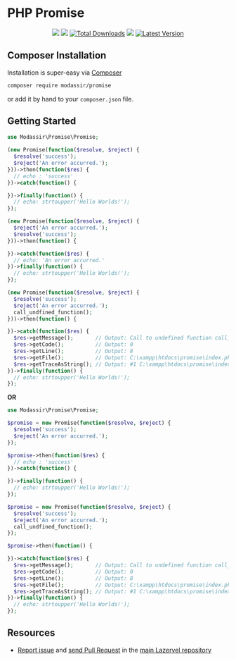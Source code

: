 # PHP Promise

<p align="center">
<a href="https://github.com/shahzadamodassir"><img src="https://img.shields.io/badge/Author-Shahzada%20Modassir-%2344cc11?style=flat-square"/></a>
<a href="LICENSE"><img src="https://img.shields.io/github/license/lazervel/promise?style=flat-square"/></a>
<a href="https://packagist.org/packages/modassir/promise"><img src="https://img.shields.io/packagist/dt/modassir/promise.svg?style=flat-square" alt="Total Downloads"></img></a>
<a href="https://github.com/lazervel/promise/stargazers"><img src="https://img.shields.io/github/stars/lazervel/promise?style=flat-square"/></a>
<a href="https://github.com/lazervel/promise/releases"><img src="https://img.shields.io/github/release/lazervel/promise.svg?style=flat-square" alt="Latest Version"></img></a>
</p>

## Composer Installation

Installation is super-easy via [Composer](https://getcomposer.org)

```bash
composer require modassir/promise
```

or add it by hand to your `composer.json` file.

## Getting Started

```php
use Modassir\Promise\Promise;

(new Promise(function($resolve, $reject) {
  $resolve('success');
  $reject('An error accurred.');
}))->then(function($res) {
  // echo : 'success'
})->catch(function() {

})->finally(function() {
  // echo: strtoupper('Hello Worlds!');
});

(new Promise(function($resolve, $reject) {
  $reject('An error accurred.');
  $resolve('success');
}))->then(function() {

})->catch(function($res) {
  // echo: 'An error accurred.'
})->finally(function() {
  // echo: strtoupper('Hello Worlds!');
});

(new Promise(function($resolve, $reject) {
  $resolve('success');
  $reject('An error accurred.');
  call_undfined_function();
}))->then(function() {

})->catch(function($res) {
  $res->getMessage();       // Output: Call to undefined function call_undfined_function()
  $res->getCode();          // Output: 0
  $res->getLine();          // Output: 8
  $res->getFile();          // Output: C:\xampp\htdocs\promise\index.php
  $res->getTraceAsString(); // Output: #1 C:\xampp\htdocs\promise\index.php(9): Modassir\Promise\Promise->__construct(Object(Closure))
})->finally(function() {
  // echo: strtoupper('Hello Worlds!');
});
```

**OR**

```php
use Modassir\Promise\Promise;

$promise = new Promise(function($resolve, $reject) {
  $resolve('success');
  $reject('An error accurred.');
});

$promise->then(function($res) {
  // echo : 'success'
})->catch(function() {

})->finally(function() {
  // echo: strtoupper('Hello Worlds!');
});

$promise = new Promise(function($resolve, $reject) {
  $resolve('success');
  $reject('An error accurred.');
  call_undfined_function();
});

$promise->then(function() {

})->catch(function($res) {
  $res->getMessage();       // Output: Call to undefined function call_undfined_function()
  $res->getCode();          // Output: 0
  $res->getLine();          // Output: 8
  $res->getFile();          // Output: C:\xampp\htdocs\promise\index.php
  $res->getTraceAsString(); // Output: #1 C:\xampp\htdocs\promise\index.php(9): Modassir\Promise\Promise->__construct(Object(Closure))
})->finally(function() {
  // echo: strtoupper('Hello Worlds!');
});
```

## Resources
- [Report issue](https://github.com/lazervel/promise/issues) and [send Pull Request](https://github.com/lazervel/promise/pulls) in the [main Lazervel repository](https://github.com/lazervel/promise)
